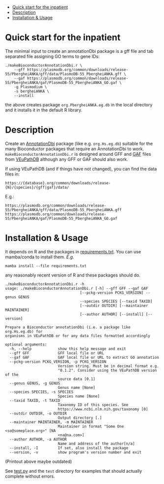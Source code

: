 <!-- vim-markdown-toc GFM -->

* [Quick start for the inpatient](#quick-start-for-the-inpatient)
* [Description](#description)
* [Installation & Usage](#installation--usage)

<!-- vim-markdown-toc -->

Quick start for the inpatient 
===========

The minimal input to create an annotationDbi package is a gff file and tab
separated file assigning GO terms to gene IDs:

```
./makeBioconductorAnnotationDbi.r \
    --gff https://plasmodb.org/common/downloads/release-55/PbergheiANKA/gff/data/PlasmoDB-55_PbergheiANKA.gff \
    --gaf https://plasmodb.org/common/downloads/release-55/PbergheiANKA/gaf/PlasmoDB-55_PbergheiANKA_GO.gaf \
    -g Plasmodium \
    -s bergheiANKA \
    --install
```

the above creates package `org.PbergheiANKA.eg.db` in the local directory and it installs it
in the default R library.

Description
===========

Create an
[AnnotationDbi](https://bioconductor.org/packages/release/bioc/html/AnnotationDbi.html)
package (like e.g.
`org.Hs.eg.db`)
suitable for the many Bioconductor packages that require an AnnotationDbi to work.
`makeBioconductorAnnotationDbi.r` is designed around GFF and
[GAF](http://geneontology.org/docs/go-annotation-file-gaf-format-2.1/) files
from [VEuPathDB](https://veupathdb.org/veupathdb/app/) although any GFF
or GAF should also work.

If using VEuPathDB (and if things have not changed), you can find the data files in:

```
https://{database}.org/common/downloads/release-{N}/{species}/{gff|gaf}/data/
```

E.g.:

```
https://plasmodb.org/common/downloads/release-55/PbergheiANKA/gff/data/PlasmoDB-55_PbergheiANKA.gff 
https://plasmodb.org/common/downloads/release-55/PbergheiANKA/gaf/PlasmoDB-55_PbergheiANKA_GO.gaf
```

Installation & Usage
=====

It depends on R and the packages in [requirements.txt](requirements.txt). You
can use mamba/conda to install them. *E.g.*

```
mamba install --file requirements.txt
```

any reasonably recent version of R and these packages should do.

```
./makeBioconductorAnnotationDbi.r -h
usage: ./makeBioconductorAnnotationDbi.r [-h] --gff GFF --gaf GAF
                                  [--pckg-version PCKG_VERSION] --genus GENUS
                                  --species SPECIES [--taxid TAXID]
                                  [--outdir OUTDIR] [--maintainer MAINTAINER]
                                  [--author AUTHOR] [--install] [--version]

Prepare a Bioconductor annotationDbi (i.e. a package like org.Hs.eg.db) for
organisms in VEuPathDB or for any data files formatted accordingly

optional arguments:
  -h, --help            show this help message and exit
  --gff GFF             GFF local file or URL
  --gaf GAF             GAF local file or URL to extract GO annotation
  --pckg-version PCKG_VERSION, -p PCKG_VERSION
                        Version string. Must be in decimal format e.g.
                        "0.1.2". Consider using the VEuPathDB version of the
                        source data [0.1]
  --genus GENUS, -g GENUS
                        Genus name [None]
  --species SPECIES, -s SPECIES
                        Species name [None]
  --taxid TAXID, -t TAXID
                        Taxonomy ID of this species. See
                        https://www.ncbi.nlm.nih.gov/taxonomy [0]
  --outdir OUTDIR, -o OUTDIR
                        Output directory [.]
  --maintainer MAINTAINER, -m MAINTAINER
                        Maintainer in format "Some One <so@someplace.org>" [NA
                        <na@na.com>]
  --author AUTHOR, -a AUTHOR
                        Name and address of the author[n/a]
  --install, -I         If set, also install the package
  --version, -v         show program's version number and exit
```

(Printout above maybe outdated)

See [test.py](test.py) and the `test` directory for examples that should
actually complete without errors.
